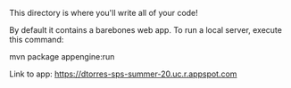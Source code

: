 This directory is where you'll write all of your code!

By default it contains a barebones web app. To run a local server, execute this
command:

mvn package appengine:run

Link to app:
https://dtorres-sps-summer-20.uc.r.appspot.com